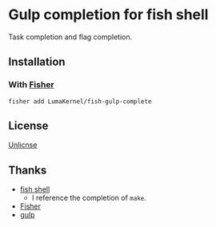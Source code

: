 # Gulp completion for fish shell

Task completion and flag completion.

## Installation

### With [Fisher](https://github.com/jorgebucaran/fisher)

```fish
fisher add LumaKernel/fish-gulp-complete
```

## License

[Unlicnse](LICENSE)

## Thanks

* [fish shell](https://github.com/fish-shell/fish-shell)
  * I reference the completion of `make`.
* [Fisher](https://github.com/jorgebucaran/fisher)
* [gulp](https://github.com/gulpjs/gulp)

